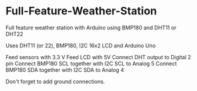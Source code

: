 # Full-Feature-Weather-Station
Full feature weather station with Arduino using BMP180 and DHT11 or DHT22


Uses DHT11 (or 22), BMP180, I2C 16x2 LCD and Arduino Uno

Feed sensors with 3.3 V
Feed LCD with 5V
Connect DHT output to Digital 2 pin
Connect BMP180 SCL together with I2C SCL to Analog 5
Connect BMP180 SDA together with I2C SDA to Analog 4

Don't forget to add ground connections.
